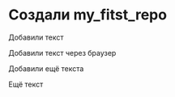 ﻿# Создали my_fitst_repo

Добавили текст

Добавили текст через браузер

Добавили ещё текста

Ещё текст

